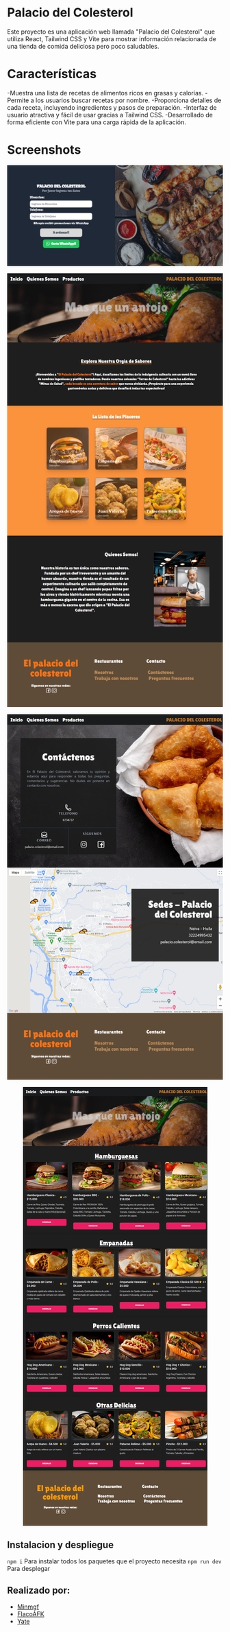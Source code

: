 # Palacio del Colesterol

Este proyecto es una aplicación web llamada "Palacio del Colesterol" que utiliza React, Tailwind CSS y Vite para mostrar información relacionada de una tienda de comida deliciosa pero poco saludables.


# Características

-Muestra una lista de recetas de alimentos ricos en grasas y calorías.
-Permite a los usuarios buscar recetas por nombre.
-Proporciona detalles de cada receta, incluyendo ingredientes y pasos de preparación.
-Interfaz de usuario atractiva y fácil de usar gracias a Tailwind CSS.
-Desarrollado de forma eficiente con Vite para una carga rápida de la aplicación.

# Screenshots

<p align="center">
  <img src="./readme/login.png" alt="Login Demo image" />
</p>

<p align="center">
  <img src="./readme/index.png" alt="Index Demo image" />
</p>

<p align="center">
  <img src="./readme/about_us.png" alt="About Us Demo image" />
</p>

<p align="center">
  <img src="./readme/products.png" alt="Products Demo image" />
</p>


## Instalacion y despliegue

`npm i` Para instalar todos los paquetes que el proyecto necesita
`npm run dev` Para desplegar 


## Realizado por:

- [Minmgf](https://github.com/Minmgf)
- [FlacoAFK](https://github.com/FlacoAfk)
- [Yate]()

